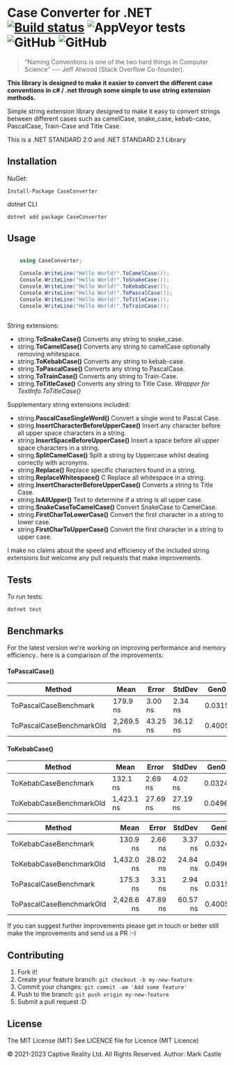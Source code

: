 # Case Converter for .NET  [![Build status](https://ci.appveyor.com/api/projects/status/sa2aul12onxqf7e1?svg=true)](https://ci.appveyor.com/project/markcastle/caseconverter)  ![AppVeyor tests](https://img.shields.io/appveyor/tests/markcastle/caseconverter) ![GitHub](https://img.shields.io/nuget/v/CaseConverter.svg)  ![GitHub](https://img.shields.io/github/license/markcastle/CaseConverter)

> “Naming Conventions is one of the two hard things in Computer Science”
> --- Jeff Atwood (Stack Overflow Co-founder). 

**This library is designed to make it easier to convert the different case conventions in c# / .net through some simple to use string extension methods.**

Simple string extension library designed to make it easy to convert strings between different cases such as camelCase, snake_case, kebab-case, PascalCase, Train-Case and Title Case.

This is a .NET STANDARD 2.0 and .NET STANDARD 2.1 Library

## Installation

NuGet:

	Install-Package CaseConverter

dotnet CLI

	dotnet add package CaseConverter

## Usage

```csharp
	
    using CaseConverter;

    Console.WriteLine("Hello World!".ToCamelCase());
    Console.WriteLine("Hello World!".ToSnakeCase());
    Console.WriteLine("Hello World!".ToKebabCase());
    Console.WriteLine("Hello World!".ToPascalCase());
    Console.WriteLine("Hello World!".ToTitleCase());
    Console.WriteLine("Hello World!".ToTrainCase());
    
  ```

String extensions:

- string.**ToSnakeCase()** Converts any  string to snake_case.
- string.**ToCamelCase()** Converts any string to camelCase optionally removing whitespace.
- string.**ToKebabCase()** Converts any  string to kebab-case.
- string.**ToPascalCase()** Converts any string to PascalCase.
- string.**ToTrainCase()** Converts any  string to Train-Case.
- string.**ToTitleCase()** Converts any  string to Title Case.  *Wrapper for TextInfo.ToTitleCase()*

Supplementary string extensions included: 

- string.**PascalCaseSingleWord()** Convert a single word to Pascal Case.
- string.**InsertCharacterBeforeUpperCase()** Insert any character before all upper space characters in a string.
- string.**InsertSpaceBeforeUpperCase()** Insert a space before all upper space characters in a string.
- string.**SplitCamelCase()** Split a string by Uppercase whilst dealing correctly with acronyms.
- string.**Replace()** Replace specific characters found in a string.
- string.**ReplaceWhitespace()** C Replace all whitespace in a string.
- string.**InsertCharacterBeforeUpperCase()** Converts a string to Title Case.
- string.**IsAllUpper()** Test to determine if a string is all upper case.
- string.**SnakeCaseToCamelCase()** Convert SnakeCase to CamelCase.
- string.**FirstCharToLowerCase()** Convert the first character in a string to lower case.
- string.**FirstCharToUpperCase()** Convert the first character in a string to upper case.

I make no claims about the speed and efficiency of the included string extensions but welcome any pull requests that make improvements.

## Tests

To run tests:

	dotnet test


## Benchmarks

For the latest version we're working on improving performance and memory efficiency.. here is a comparison of the improvements:

#### ToPascalCase()

|                   Method |       Mean |    Error |   StdDev |   Gen0 | Allocated |
|--------------------------|------------|----------|----------|--------|-----------|
|    ToPascalCaseBenchmark |   179.9 ns |  3.00 ns |  2.34 ns | 0.0315 |     264 B |
| ToPascalCaseBenchmarkOld | 2,269.5 ns | 43.25 ns | 36.12 ns | 0.4005 |    3352 B |

#### ToKebabCase()

| Method                    | Mean        | Error     | StdDev    | Gen0    | Allocated |
|---------------------------|-------------|-----------|-----------|---------|-----------|
| ToKebabCaseBenchmark      | 132.1 ns    | 2.69 ns   | 4.02 ns   | 0.0324  | 272 B     |
| ToKebabCaseBenchmarkOld   | 1,423.1 ns  | 27.69 ns  | 27.19 ns  | 0.0496  | 424 B     |


|                   Method |       Mean |    Error |   StdDev |   Gen0 | Allocated |
|------------------------- |-----------:|---------:|---------:|-------:|----------:|
|     ToKebabCaseBenchmark |   130.9 ns |  2.66 ns |  3.37 ns | 0.0324 |     272 B |
|  ToKebabCaseBenchmarkOld | 1,432.0 ns | 28.02 ns | 24.84 ns | 0.0496 |     424 B |
|    ToPascalCaseBenchmark |   175.3 ns |  3.31 ns |  2.94 ns | 0.0315 |     264 B |
| ToPascalCaseBenchmarkOld | 2,428.6 ns | 47.89 ns | 60.57 ns | 0.4005 |    3352 B |

If you can suggest further improvements please get in touch or better still make the improvements and send us a PR :-)
 
## Contributing

1. Fork it!
2. Create your feature branch: `git checkout -b my-new-feature`
3. Commit your changes: `git commit -am 'Add some feature'`
4. Push to the branch: `git push origin my-new-feature`
5. Submit a pull request :D

## License
The MIT License (MIT)
See LICENCE file for Licence (MIT Licence)  

© 2021-2023 Captive Reality Ltd.  All Rights Reserved. 
Author: Mark Castle